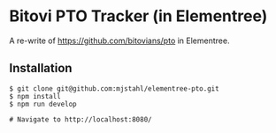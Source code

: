 # Bitovi PTO Tracker (in Elementree)
A re-write of https://github.com/bitovians/pto in Elementree.

## Installation

```shell
$ git clone git@github.com:mjstahl/elementree-pto.git
$ npm install
$ npm run develop

# Navigate to http://localhost:8080/
```
